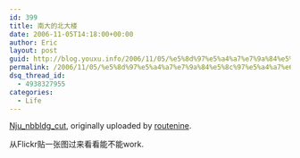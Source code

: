 ```yaml
---
id: 399
title: 南大的北大楼
date: 2006-11-05T14:18:00+00:00
author: Eric
layout: post
guid: http://blog.youxu.info/2006/11/05/%e5%8d%97%e5%a4%a7%e7%9a%84%e5%8c%97%e5%a4%a7%e6%a5%bc/
permalink: /2006/11/05/%e5%8d%97%e5%a4%a7%e7%9a%84%e5%8c%97%e5%a4%a7%e6%a5%bc/
dsq_thread_id:
  - 4938327955
categories:
  - Life
---
```

<div class="flickr-frame">
  <a href="http://www.flickr.com/photos/theroutenine/14532267/" title="photo sharing"><img src="http://static.flickr.com/12/14532267_fe6f976ff6.jpg" class="flickr-photo" alt="" /></a><br /> <span class="flickr-caption"><a href="http://www.flickr.com/photos/theroutenine/14532267/">Nju_nbbldg_cut</a>, originally uploaded by <a href="http://www.flickr.com/people/theroutenine/">routenine</a>.</span>
</div>

<p class="flickr-yourcomment">
  从Flickr贴一张图过来看看能不能work.
</p>